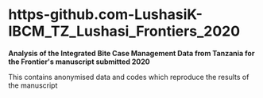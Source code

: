 # https-github.com-LushasiK-IBCM_TZ_Lushasi_Frontiers_2020

**Analysis of the Integrated Bite Case Management Data from Tanzania for the Frontier's manuscript submitted 2020**

This contains anonymised data and codes which reproduce the results of the manuscript

